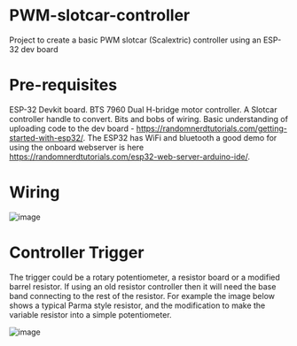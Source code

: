 # PWM-slotcar-controller
Project to create a basic PWM slotcar (Scalextric) controller using an ESP-32 dev board

# Pre-requisites
ESP-32 Devkit board.
BTS 7960 Dual H-bridge motor controller.
A Slotcar controller handle to convert.
Bits and bobs of wiring.
Basic understanding of uploading code to the dev board - https://randomnerdtutorials.com/getting-started-with-esp32/. The ESP32 has WiFi and bluetooth a good demo for using the onboard webserver is here https://randomnerdtutorials.com/esp32-web-server-arduino-ide/.

# Wiring

![image](https://user-images.githubusercontent.com/58425116/223165165-bd816452-1110-48b5-a136-a6db579d64a1.png)


# Controller Trigger
The trigger could be a rotary potentiometer, a resistor board or a modified barrel resistor. If using an old resistor controller then it will need the base band connecting to the rest of the resistor. For example the image below shows a typical Parma style resistor, and the modification to make the variable resistor into a simple potentiometer.

![image](https://user-images.githubusercontent.com/58425116/223164797-4c20bdc1-1c4f-499e-ab69-b8096d39cf82.png)

